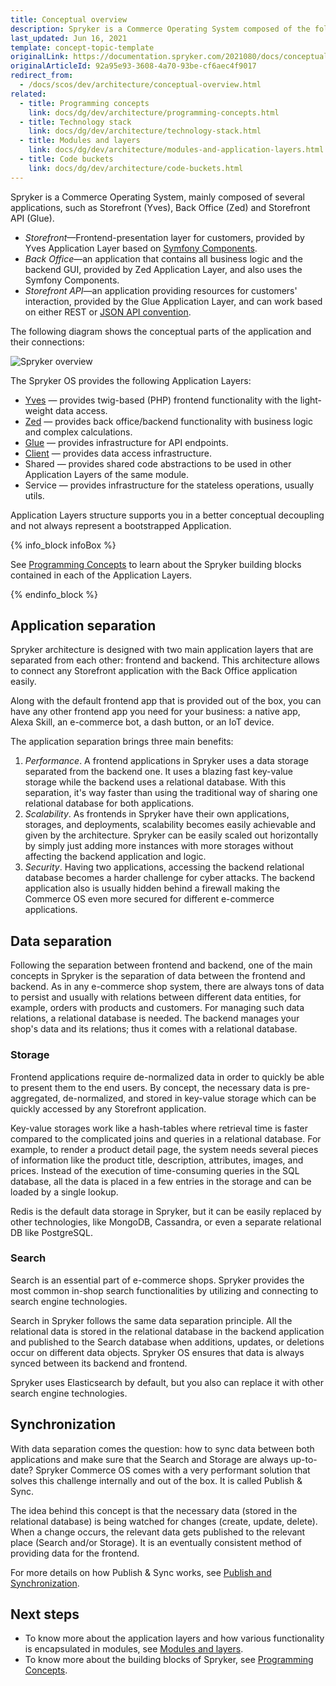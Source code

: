 ```yaml
---
title: Conceptual overview
description: Spryker is a Commerce Operating System composed of the following applications- Storefront (Yves), Backoffice (Zed), Storefront API (Glue).
last_updated: Jun 16, 2021
template: concept-topic-template
originalLink: https://documentation.spryker.com/2021080/docs/conceptual-overview
originalArticleId: 92a95e93-3608-4a70-93be-cf6aec4f9017
redirect_from:
  - /docs/scos/dev/architecture/conceptual-overview.html
related:
  - title: Programming concepts
    link: docs/dg/dev/architecture/programming-concepts.html
  - title: Technology stack
    link: docs/dg/dev/architecture/technology-stack.html
  - title: Modules and layers
    link: docs/dg/dev/architecture/modules-and-application-layers.html
  - title: Code buckets
    link: docs/dg/dev/architecture/code-buckets.html
---
```


Spryker is a Commerce Operating System, mainly composed of several applications, such as Storefront (Yves), Back Office (Zed) and Storefront API (Glue).

* *Storefront*—Frontend-presentation layer for customers, provided by Yves Application Layer based on [Symfony Components](https://symfony.com/components).
* *Back Office*—an application that contains all business logic and the backend GUI, provided by Zed Application Layer, and also uses the Symfony Components.
* *Storefront API*—an application providing resources for customers' interaction, provided by the Glue Application Layer, and can work based on either REST or [JSON API convention](https://jsonapi.org/).

The following diagram shows the conceptual parts of the application and their connections:

![Spryker overview](https://spryker.s3.eu-central-1.amazonaws.com/docs/Developer+Guide/Architecture+Concepts/Conceptual+Overview/spryker-overview.png)

The Spryker OS provides the following Application Layers:

* [Yves](/docs/dg/dev/backend-development/yves/yves.html) — provides twig-based (PHP) frontend functionality with the light-weight data access.
* [Zed](/docs/dg/dev/backend-development/zed/zed.html) — provides back office/backend functionality with business logic and complex calculations.
* [Glue](/docs/dg/dev/glue-api/{{site.version}}/old-glue-infrastructure/glue-infrastructure.html) — provides infrastructure for API endpoints.
* [Client](/docs/dg/dev/backend-development/client/client.html) — provides data access infrastructure.
* Shared — provides shared code abstractions to be used in other Application Layers of the same module.
* Service — provides infrastructure for the stateless operations, usually utils.

Application Layers structure supports you in a better conceptual decoupling and not always represent a bootstrapped Application.

{% info_block infoBox %}

See [Programming Concepts](/docs/dg/dev/architecture/programming-concepts.html) to learn about the Spryker building blocks contained in each of the Application Layers.

{% endinfo_block %}

## Application separation

Spryker architecture is designed with two main application layers that are separated from each other: frontend and backend. This architecture allows to connect any Storefront application with the Back Office application easily.

Along with the default frontend app that is provided out of the box, you can have any other frontend app you need for your business: a native app, Alexa Skill, an e-commerce bot, a dash button, or an IoT device.

The application separation brings three main benefits:

1. *Performance*. A frontend applications in Spryker uses a data storage separated from the backend one. It uses a blazing fast key-value storage while the backend uses a relational database. With this separation, it's way faster than using the traditional way of sharing one relational database for both applications.
2. *Scalability*. As frontends in Spryker have their own applications, storages, and deployments, scalability becomes easily achievable and given by the architecture. Spryker can be easily scaled out horizontally by simply just adding more instances with more storages without affecting the backend application and logic.
3. *Security*. Having two applications, accessing the backend relational database becomes a harder challenge for cyber attacks. The backend application also is usually hidden behind a firewall making the Commerce OS even more secured for different e-commerce applications.

## Data separation

Following the separation between frontend and backend, one of the main concepts in Spryker is the separation of data between the frontend and backend. As in any e-commerce shop system, there are always tons of data to persist and usually with relations between different data entities, for example, orders with products and customers. For managing such data relations, a relational database is needed. The backend manages your shop's data and its relations; thus it comes with a relational database.

### Storage

Frontend applications require de-normalized data in order to quickly be able to present them to the end users. By concept, the necessary data is pre-aggregated, de-normalized, and stored in key-value storage which can be quickly accessed by any Storefront application.

Key-value storages work like a hash-tables where retrieval time is faster compared to the complicated joins and queries in a relational database. For example, to render a product detail page, the system needs several pieces of information like the product title, description, attributes, images, and prices. Instead of the execution of time-consuming queries in the SQL database, all the data is placed in a few entries in the storage and can be loaded by a single lookup.

Redis is the default data storage in Spryker, but it can be easily replaced by other technologies, like MongoDB, Cassandra, or even a separate relational DB like PostgreSQL.

### Search

Search is an essential part of e-commerce shops. Spryker provides the most common in-shop search functionalities by utilizing and connecting to search engine technologies.

Search in Spryker follows the same data separation principle. All the relational data is stored in the relational database in the backend application and published to the Search database when additions, updates, or deletions occur on different data objects. Spryker OS ensures that data is always synced between its backend and frontend.

Spryker uses Elasticsearch by default, but you also can replace it with other search engine technologies.

## Synchronization

With data separation comes the question: how to sync data between both applications and make sure that the Search and Storage are always up-to-date? Spryker Commerce OS comes with a very performant solution that solves this challenge internally and out of the box. It is called Publish & Sync.

The idea behind this concept is that the necessary data (stored in the relational database) is being watched for changes (create, update, delete). When a change occurs, the relevant data gets published to the relevant place (Search and/or Storage). It is an eventually consistent method of providing data for the frontend.

For more details on how Publish & Sync works, see [Publish and Synchronization](/docs/dg/dev/backend-development/data-manipulation/data-publishing/publish-and-synchronization.html).

## Next steps

* To know more about the application layers and how various functionality is encapsulated in modules, see [Modules and layers](/docs/dg/dev/architecture/modules-and-application-layers.html).
* To know more about the building blocks of Spryker, see [Programming Concepts](/docs/dg/dev/architecture/programming-concepts.html).
